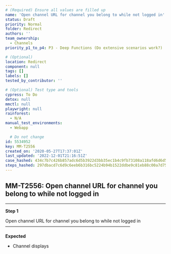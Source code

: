 ```yaml
---
# (Required) Ensure all values are filled up
name: 'Open channel URL for channel you belong to while not logged in'
status: Draft
priority: Normal
folder: Redirect
authors: ''
team_ownership:
  - Channels
priority_p1_to_p4: P3 - Deep Functions (Do extensive scenarios work?)

# (Optional)
location: Redirect
component: null
tags: []
labels: []
tested_by_contributor: ''

# (Optional) Test type and tools
cypress: To Do
detox: null
mmctl: null
playwright: null
rainforest:
  - N/A
manual_test_environments:
  - Webapp

  # Do not change
id: 5534952
key: MM-T2556
created_on: '2020-05-27T17:37:01Z'
last_updated: '2022-12-01T21:16:51Z'
case_hashed: 434c7b7c426b857adc6d5b3922d3bb35ec1b4c9fb73108a118afd6d6d57efc968941552392f50815d989af09f550b6bc
steps_hashed: 297dbacd7c6d9c6eeb6b316bc5224b94b1522ddbe9c81eb88c00a7d75903f3dad9d11477a9640067262d5172abf9c16b
---
```


<!-- (Auto-generated) Based on frontmatter's "key" and "name" -->

## MM-T2556: Open channel URL for channel you belong to while not logged in

---

**Step 1**

Open channel URL for channel you belong to while not logged in\
————————————————————————————

**Expected**

- Channel displays
